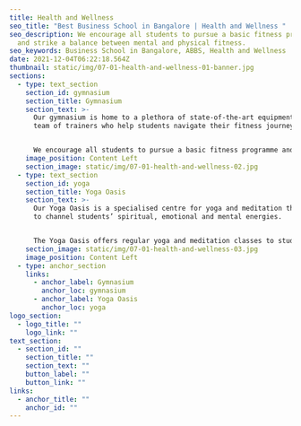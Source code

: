 ```yaml
---
title: Health and Wellness
seo_title: "Best Business School in Bangalore | Health and Wellness "
seo_description: We encourage all students to pursue a basic fitness programme
  and strike a balance between mental and physical fitness.
seo_keywords: Business School in Bangalore, ABBS, Health and Wellness
date: 2021-12-04T06:22:18.564Z
thumbnail: static/img/07-01-health-and-wellness-01-banner.jpg
sections:
  - type: text_section
    section_id: gymnasium
    section_title: Gymnasium
    section_text: >-
      Our gymnasium is home to a plethora of state-of-the-art equipment and a
      team of trainers who help students navigate their fitness journey.  


      We encourage all students to pursue a basic fitness programme and strike a balance between mental and physical fitness.
    image_position: Content Left
    section_image: static/img/07-01-health-and-wellness-02.jpg
  - type: text_section
    section_id: yoga
    section_title: Yoga Oasis
    section_text: >-
      Our Yoga Oasis is a specialised centre for yoga and meditation that aims
      to channel students’ spiritual, emotional and mental energies. 


      The Yoga Oasis offers regular yoga and meditation classes to students, conducted by skilled industry-acclaimed trainers.
    section_image: static/img/07-01-health-and-wellness-03.jpg
    image_position: Content Left
  - type: anchor_section
    links:
      - anchor_label: Gymnasium
        anchor_loc: gymnasium
      - anchor_label: Yoga Oasis
        anchor_loc: yoga
logo_section:
  - logo_title: ""
    logo_link: ""
text_section:
  - section_id: ""
    section_title: ""
    section_text: ""
    button_label: ""
    button_link: ""
links:
  - anchor_title: ""
    anchor_id: ""
---
```

